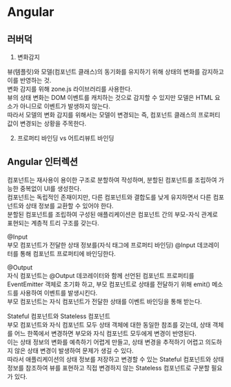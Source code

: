 # Angular

## 러버덕  

1. 변화감지  

  뷰(템플릿)와 모델(컴포넌트 클래스)의 동기화를 유지하기 위해 상태의 변화를 감지하고 이를 반영하는 것.  
  변화 감지를 위해 zone.js 라이브러리를 사용한다.  
  뷰의 상태 변화는 DOM 이벤트를 캐치하는 것으로 감지할 수 있지만 모델은 HTML 요소가 아니므로 이벤트가 발생하지 않는다.  
  따라서 모델의 변화 감지를 위해서는 모델이 변경되는 즉, 컴포넌트 클래스의 프로퍼티 값이 변경되는 상황을 주목한다.  

2. 프로퍼티 바인딩 vs 어트리뷰트 바인딩  

    

## Angular 인터렉션  

컴포넌트는 재사용이 용이한 구조로 분할하여 작성하며, 분할된 컴포넌트를 조립하여 가능한 중복없이 UI를 생성한다.  
컴포넌트는 독립적인 존재이지만, 다른 컴포넌트와 결합도를 낮게 유지하면서 다른 컴포넌트와 상태 정보를 교환할 수 있어야 한다.  
분할된 컴포넌트를 조립하여 구성된 애플리케이션은 컴포넌트 간의 부모-자식 관계로 표현되는 계층적 트리 구조를 갖는다.  

@Input  
부모 컴포넌트가 전달한 상태 정보를(자식 태그에 프로퍼티 바인딩) @Input 데코레이터를 통해 컴포넌트 프로퍼티에 바인딩한다.  

@Output  
자식 컴포넌트는 @Output 데코레이터와 함께 선언된 컴포넌트 프로퍼티를 EventEmitter 객체로 초기화 하고, 부모 컴포넌트로 상태를 전달하기 위해 emit() 메소드를 사용하여 이벤트를 발생시킨다.  
부모 컴포넌트는 자식 컴포넌트가 전달한 상태를 이벤트 바인딩을 통해 받는다.  

Stateful 컴포넌트와 Stateless 컴포넌트  
부모 컴포넌트와 자식 컴포넌트 모두 상태 객체에 대한 동일한 참조를 갖는데, 상태 객체를 어느 한쪽에서 변경하면 부모와 자식 컴포넌트 모두에게 변경이 반영된다.  
이는 상태 정보의 변화를 예측하기 어렵게 만들고, 상태 변경을 추적하기 어렵고 의도하지 않은 상태 변경이 발생하여 문제가 생길 수 있다.  
따라서 애플리케이션의 상태 정보를 저장하고 변경할 수 있는 Stateful 컴포넌트와 상태 정보를 참조하여 뷰를 표현하고 직접 변경하지 않는 Stateless 컴포넌트로 구분할 필요가 있다.  